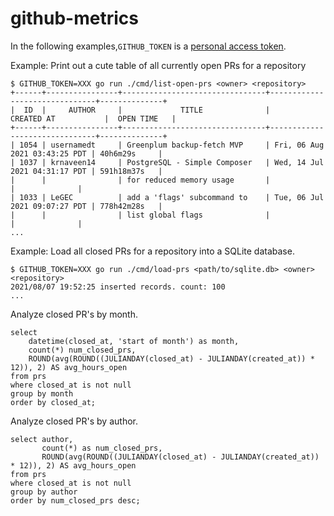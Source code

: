 # github-metrics

In the following examples,`GITHUB_TOKEN` is a [personal access token](https://docs.github.com/en/github/authenticating-to-github/keeping-your-account-and-data-secure/creating-a-personal-access-token).

Example: Print out a cute table of all currently open PRs for a repository
```shell
$ GITHUB_TOKEN=XXX go run ./cmd/list-open-prs <owner> <repository>
+------+----------------+--------------------------------+-------------------------------+--------------+
|  ID  |     AUTHOR     |             TITLE              |          CREATED AT           |  OPEN TIME   |
+------+----------------+--------------------------------+-------------------------------+--------------+
| 1054 | usernamedt     | Greenplum backup-fetch MVP     | Fri, 06 Aug 2021 03:43:25 PDT | 40h6m29s     |
| 1037 | krnaveen14     | PostgreSQL - Simple Composer   | Wed, 14 Jul 2021 04:31:17 PDT | 591h18m37s   |
|      |                | for reduced memory usage       |                               |              |
| 1033 | LeGEC          | add a 'flags' subcommand to    | Tue, 06 Jul 2021 09:07:27 PDT | 778h42m28s   |
|      |                | list global flags              |                               |              |
...
```

Example: Load all closed PRs for a repository into a SQLite database.
```shell
$ GITHUB_TOKEN=XXX go run ./cmd/load-prs <path/to/sqlite.db> <owner> <repository>
2021/08/07 19:52:25 inserted records. count: 100
...
```

Analyze closed PR's by month.
```sqlite
select
    datetime(closed_at, 'start of month') as month,
    count(*) num_closed_prs,
    ROUND(avg(ROUND((JULIANDAY(closed_at) - JULIANDAY(created_at)) * 12)), 2) AS avg_hours_open
from prs
where closed_at is not null
group by month
order by closed_at;
```

Analyze closed PR's by author.
```sqlite
select author,
       count(*) as num_closed_prs,
       ROUND(avg(ROUND((JULIANDAY(closed_at) - JULIANDAY(created_at)) * 12)), 2) AS avg_hours_open
from prs
where closed_at is not null
group by author
order by num_closed_prs desc;
```

